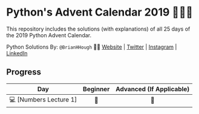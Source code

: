 # Python's Advent Calendar 2019 🐍🎄🎁
This repository includes the solutions (with explanations) of all 25 days of the 2019 Python Advent Calendar.

Python Solutions By: `@BrianHHough` 👨‍💻 [Website](https://BrianHHough.com) 
| 
[Twitter](https://twitter.com/BrianHHough)
|
[Instagram](https://instagram.com/BrianHHough)
|
[LinkedIn](https://linkedin.com/in/BrianHHough)

## Progress
| Day | Beginner | Advanced (If Applicable) |
|:---:|:---:|:---:|
|💻 [Numbers Lecture 1] | 🌟 | 🌟 |
